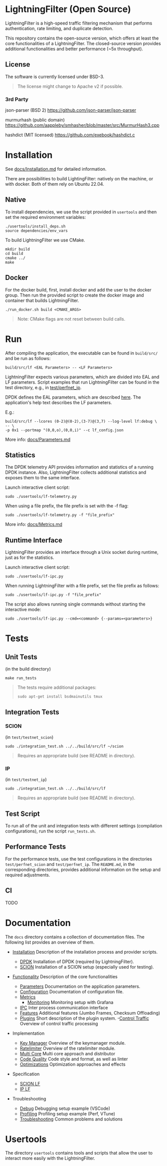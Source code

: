 # LightningFilter (Open Source)

LightningFilter is a high-speed traffic filtering mechanism that performs authentication, rate limiting, and duplicate detection.

This repository contains the open-source version, which offers at least the core functionalities of a LightningFilter.
The closed-source version provides additional functionalities and better performance (~5x throughput).

## License
The software is currently licensed under BSD-3.

> The license might change to Apache v2 if possible.

### 3rd Party
json-parser (BSD 2) https://github.com/json-parser/json-parser

murmurhash (public domain) https://github.com/aappleby/smhasher/blob/master/src/MurmurHash3.cpp

hashdict (MIT licensed) https://github.com/exebook/hashdict.c

# Installation
See [docs/Installation.md](docs/Installation.md) for detailed information.

There are possibilities to build LightingFilter: natively on the machine, or with docker.
Both of them rely on Ubuntu 22.04.

## Native
To install dependencies, we use the script provided in `usertools` and then set the required environment variables:
```
./usertools/install_deps.sh
source dependencies/env_vars
```

To build LightningFilter we use CMake.
```
mkdir build
cd build
cmake ../
make
```

## Docker
For the docker build, first, install docker and add the user to the docker group.
Then run the provided script to create the docker image and container that builds LightningFilter.
```
./run_docker.sh build <CMAKE_ARGS>
```

> Note: CMake flags are not reset between build calls.

# Run

After compiling the application, the executable can be found in `build/src/` and be run as follows:
```
build/src/lf <EAL Parameters> -- <LF Parameters>
```

LightningFilter expects various parameters, which are divided into EAL and LF parameters.
Script examples that run LightningFilter can be found in the test directory, e.g., in [test/perfnet_ip](test/perfnet_ip).

DPDK defines the EAL parameters, which are described [here](https://doc.dpdk.org/guides/linux_gsg/linux_eal_parameters.html).
The application's help text describes the LF parameters.

E.g.:
```
build/src/lf --lcores (0-2)@(0-2),(3-7)@(3,7) --log-level lf:debug \
-- \
-p 0x1 --portmap "(0,0,o),(0,0,i)" --c lf_config.json
```

More info: [docs/Parameters.md](docs/Parameters.md)

## Statistics

The DPDK telemetry API provides information and statistics of a running DPDK instance.
Also, LightningFilter collects additional statistics and exposes them to the same interface.

Launch interactive client script:
```
sudo ./usertools/lf-telemetry.py
```

When using a file prefix, the file prefix is set with the -f flag:
```
sudo ./usertools/lf-telemetry.py -f "file_prefix"
```

More info: [docs/Metrics.md](docs/Metrics.md)

## Runtime Interface
LightningFilter provides an interface through a Unix socket during runtime, just as for the statistics.

Launch interactive client script:
```
sudo ./usertools/lf-ipc.py
```

When running LightningFilter with a file prefix, set the file prefix as follows:
```
sudo ./usertools/lf-ipc.py -f "file_prefix"
```

The script also allows running single commands without starting the interactive mode:
```
sudo ./usertools/lf-ipc.py --cmd=<command> {--params=<parameters>}
```

# Tests

## Unit Tests

(in the build directory)
```
make run_tests
```

> The tests require additional packages:
>```
>sudo apt-get install bsdmainutils tmux
>```

## Integration Tests
### SCION
(in `test/testnet_scion`)
```
sudo ./integration_test.sh ../../build/src/lf ~/scion
```
> Requires an appropriate build (see README in directory).

### IP
(in `test/testnet_ip`)
```
sudo ./integration_test.sh ../../build/src/lf
```
> Requires an appropriate build (see README in directory).

## Test Script
To run all of the unit and integration tests with different settings (compilation configurations), run the script `run_tests.sh`.

## Performance Tests

For the performance tests, use the test configurations in the directories `test/perfnet_scion` and `test/perfnet_ip`.
The `README.md`, in the corresponding directories, provides additional information on the setup and required adjustments.

## CI

TODO

# Documentation

The `docs` directory contains a collection of documentation files. The following list provides an overview of them.

- [Installation](docs/Installation.md)
    Description of the installation process and provider scripts.
    - [DPDK](docs/DPDK.md)
        Installation of DPDK (required by LightningFilter).
    - [SCION](docs/deployment/Deployment_SCION.md)
        Installation of a SCION setup (especially used for testing).

- [Functionality](docs/Functionalities.md)
    Description of the core functionalities
    - [Parameters](docs/Parameters.md)
    Documentation on the application parameters.
    - [Configuration](docs/Config.md)
    Documentation of configuration file.
    - [Metrics](docs/Metrics.md)
        - [Monitoring](docs/monitoring/Monitoring.md)
        Monitoring setup with Grafana
    - [IPC](docs/ipc/IPC.md)
    Inter process communication interface
    - [Features](docs/Features.md)
    Additional features (Jumbo Frames, Checksum Offloading)
    - [Plugins](docs/Plugins.md)
    Short description of the plugin system.
    -[Control Traffic](docs/control_traffic/Control_Traffic.md)
    Overview of control traffic processing

- Implementation
    - [Key Manager](docs/implementation/Keymanager.md)
    Overview of the keymanager module.
    - [Ratelimiter](docs/implementation/Ratelimiter.md)
    Overview of the ratelimiter module.
    - [Multi Core](docs/implementation/MultiCore.md)
    Multi core approach and distributor
    - [Code Quality](docs/implementation/Code_Quality.md)
    Code style and format, as well as linter
    - [Optimizations](docs/implementation/Optimizations.md)
    Optimization approaches and effects

- Specification
    - [SCION LF](docs/SCION&#32;LF.md)
    - [IP LF](docs/IP&#32;LF.md)

- Troubleshooting
    - [Debug](docs/troubleshooting/Debug.md)
    Debugging setup example (VSCode)
    - [Profiling](docs/troubleshooting/Profiling.md)
    Profiling setup example (Perf, VTune)
    - [Troubleshooting](docs/troubleshooting/Troubleshooting.md)
    Common problems and solutions

# Usertools

The directory `usertools` contains tools and scripts that allow the user to interact more easily with the LightningFilter.
